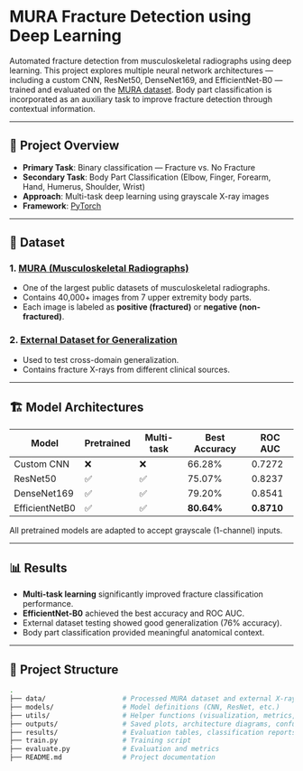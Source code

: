 # MURA Fracture Detection using Deep Learning

Automated fracture detection from musculoskeletal radiographs using deep learning. This project explores multiple neural network architectures — including a custom CNN, ResNet50, DenseNet169, and EfficientNet-B0 — trained and evaluated on the [MURA dataset](https://stanfordmlgroup.github.io/competitions/mura/). Body part classification is incorporated as an auxiliary task to improve fracture detection through contextual information.

---

## 🧠 Project Overview

- **Primary Task**: Binary classification — Fracture vs. No Fracture  
- **Secondary Task**: Body Part Classification (Elbow, Finger, Forearm, Hand, Humerus, Shoulder, Wrist)  
- **Approach**: Multi-task deep learning using grayscale X-ray images  
- **Framework**: [PyTorch](https://pytorch.org/)

---

## 📁 Dataset

### 1. [MURA (Musculoskeletal Radiographs)](https://stanfordmlgroup.github.io/competitions/mura/)
- One of the largest public datasets of musculoskeletal radiographs.
- Contains 40,000+ images from 7 upper extremity body parts.
- Each image is labeled as **positive (fractured)** or **negative (non-fractured)**.

### 2. [External Dataset for Generalization](https://www.kaggle.com/datasets/bmadushanirodrigo/fracture-multi-region-x-ray-data)
- Used to test cross-domain generalization.
- Contains fracture X-rays from different clinical sources.

---

## 🏗️ Model Architectures

| Model         | Pretrained | Multi-task | Best Accuracy | ROC AUC |
|---------------|------------|------------|----------------|----------|
| Custom CNN    | ❌         | ❌         | 66.28%         | 0.7272   |
| ResNet50      | ✅         | ✅         | 75.07%         | 0.8237   |
| DenseNet169   | ✅         | ✅         | 79.20%         | 0.8541   |
| EfficientNetB0| ✅         | ✅         | **80.64%**     | **0.8710** |

All pretrained models are adapted to accept grayscale (1-channel) inputs.

---

## 📊 Results

- **Multi-task learning** significantly improved fracture classification performance.
- **EfficientNet-B0** achieved the best accuracy and ROC AUC.
- External dataset testing showed good generalization (76% accuracy).
- Body part classification provided meaningful anatomical context.

---

## 📂 Project Structure

```bash
.
├── data/                   # Processed MURA dataset and external X-rays
├── models/                 # Model definitions (CNN, ResNet, etc.)
├── utils/                  # Helper functions (visualization, metrics, etc.)
├── outputs/                # Saved plots, architecture diagrams, confusion matrices
├── results/                # Evaluation tables, classification reports
├── train.py                # Training script
├── evaluate.py             # Evaluation and metrics
├── README.md               # Project documentation
